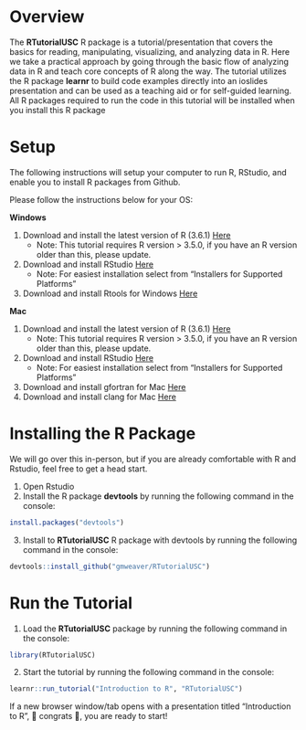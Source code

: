 
# Overview

The **RTutorialUSC** R package is a tutorial/presentation that covers
the basics for reading, manipulating, visualizing, and analyzing data in
R. Here we take a practical approach by going through the basic flow of
analyzing data in R and teach core concepts of R along the way. The
tutorial utilizes the R package **learnr** to build code examples
directly into an ioslides presentation and can be used as a teaching aid
or for self-guided learning. All R packages required to run the code in
this tutorial will be installed when you install this R package

<!-- README.md is generated from README.Rmd. Please edit that file -->

# Setup

The following instructions will setup your computer to run R, RStudio,
and enable you to install R packages from Github.

Please follow the instructions below for your OS:

**Windows**

1.  Download and install the latest version of R (3.6.1)
    [Here](https://cran.r-project.org/bin/windows/base/R-3.6.1-win.exe)
      - Note: This tutorial requires R version \> 3.5.0, if you have an
        R version older than this, please update.
2.  Download and install RStudio
    [Here](https://www.rstudio.com/products/rstudio/download/#download)
      - Note: For easiest installation select from “Installers for
        Supported Platforms”
3.  Download and install Rtools for Windows
    [Here](https://cran.r-project.org/bin/windows/Rtools/Rtools35.exe)

**Mac**

1.  Download and install the latest version of R (3.6.1)
    [Here](https://cran.r-project.org/bin/macosx/R-3.6.1.pkg)
      - Note: This tutorial requires R version \> 3.5.0, if you have an
        R version older than this, please update.
2.  Download and install RStudio
    [Here](https://www.rstudio.com/products/rstudio/download/#download)
      - Note: For easiest installation select from “Installers for
        Supported Platforms”
3.  Download and install gfortran for Mac
    [Here](https://cran.r-project.org/bin/macosx/tools/gfortran-6.1.pkg)
4.  Download and install clang for Mac
    [Here](https://cran.r-project.org/bin/macosx/tools/clang-8.0.0.pkg)

# Installing the R Package

We will go over this in-person, but if you are already comfortable with
R and Rstudio, feel free to get a head start.

1.  Open Rstudio
2.  Install the R package **devtools** by running the following command
    in the console:

<!-- end list -->

``` r
install.packages("devtools")
```

3.  Install to **RTutorialUSC** R package with devtools by running the
    following command in the console:

<!-- end list -->

``` r
devtools::install_github("gmweaver/RTutorialUSC")
```

# Run the Tutorial

1.  Load the **RTutorialUSC** package by running the following command
    in the console:

<!-- end list -->

``` r
library(RTutorialUSC)
```

2.  Start the tutorial by running the following command in the console:

<!-- end list -->

``` r
learnr::run_tutorial("Introduction to R", "RTutorialUSC")
```

If a new browser window/tab opens with a presentation titled
“Introduction to R”, :tada: congrats :tada:, you are ready to start\!
